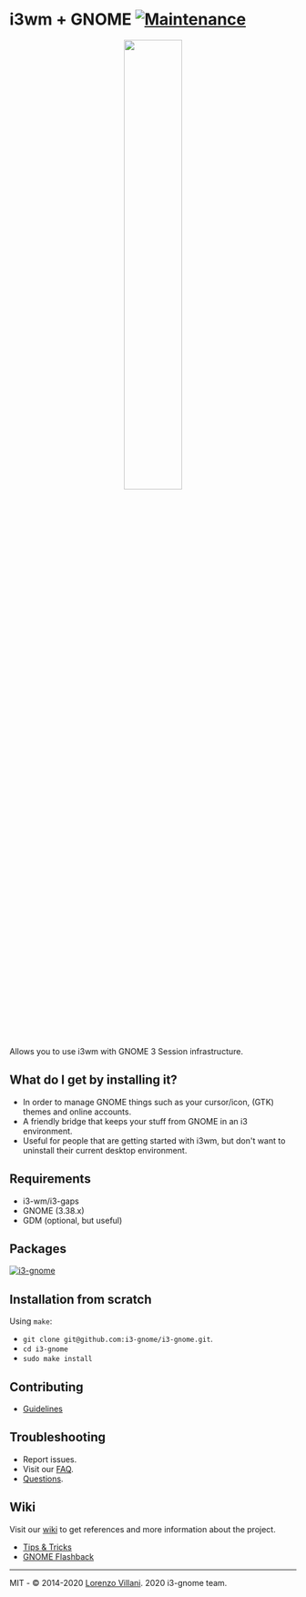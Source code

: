 # i3wm + GNOME [![Maintenance](https://img.shields.io/maintenance/yes/2021.svg)]()

<p align="center">
  <img src="https://i.imgur.com/Ia1pJUK.png" width="45%" height="45%">
</p>

Allows you to use i3wm with GNOME 3 Session infrastructure.

## What do I get by installing it?
- In order to manage GNOME things such as your cursor/icon, (GTK) themes and online accounts.
- A friendly bridge that keeps your stuff from GNOME in an i3 environment.
- Useful for people that are getting started with i3wm, but don't want to uninstall their current desktop environment.

## Requirements
* i3-wm/i3-gaps
* GNOME (3.38.x)
* GDM (optional, but useful)

## Packages
[![i3-gnome](https://img.shields.io/aur/version/i3-gnome.svg?label=i3-gnome)](https://aur.archlinux.org/packages/i3-gnome/)

## Installation from scratch
Using `make`:
* `git clone git@github.com:i3-gnome/i3-gnome.git`.
* `cd i3-gnome`
* `sudo make install`

## Contributing
* [Guidelines](https://github.com/i3-gnome/i3-gnome/wiki/Contributing)

## Troubleshooting
* Report issues.
* Visit our [FAQ](https://github.com/i3-gnome/i3-gnome/issues?q=is%3Aissue+sort%3Aupdated-desc+is%3Aclosed+label%3AFAQ).
* [Questions](https://github.com/i3-gnome/i3-gnome/labels/question).

## Wiki
Visit our [wiki](https://github.com/i3-gnome/i3-gnome/wiki) to get references and more information about the project.
* [Tips & Tricks](https://github.com/i3-gnome/i3-gnome/wiki/Tips-&-Tricks)
* [GNOME Flashback](https://github.com/i3-gnome/i3-gnome/wiki/Tips-&-Tricks#gnome-flashback)

---
MIT - © 2014-2020 [Lorenzo Villani](https://github.com/lvillani). 2020 i3-gnome team.

